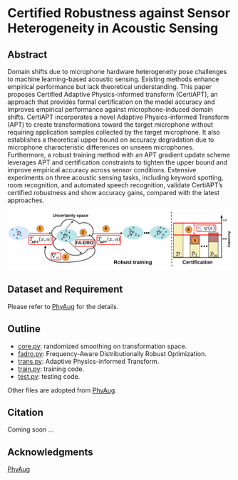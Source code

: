# Certified Robustness against Sensor Heterogeneity in Acoustic Sensing

## Abstract
Domain shifts due to microphone hardware heterogeneity pose challenges to machine learning-based acoustic sensing. Existing methods enhance empirical performance but lack theoretical understanding. This paper proposes Certified Adaptive Physics-informed transform (CertiAPT), an approach that provides formal certification on the model accuracy and improves empirical performance against microphone-induced domain shifts. CertiAPT incorporates a novel Adaptive Physics-informed Transform (APT) to create transformations toward the target microphone without requiring application samples collected by the target microphone. It also establishes a theoretical upper bound on accuracy degradation due to microphone characteristic differences on unseen microphones. Furthermore, a robust training method with an APT gradient update scheme leverages APT and certification constraints to tighten the upper bound and improve empirical accuracy across sensor conditions. Extensive experiments on three acoustic sensing tasks, including keyword spotting, room recognition, and automated speech recognition, validate CertiAPT’s certified robustness and show accuracy gains, compared with the latest approaches. 

<p align="center"><img src="overall.svg" width="1000"\></p>

## Dataset and Requirement

Please refer to [PhyAug](https://github.com/jiegev5/PhyAug) for the details.

## Outline
* [core.py](code/core.py): randomized smoothing on transformation space.
* [fadro.py](code/fadro.py): Frequency-Aware Distributionally Robust Optimization.
* [trans.py](code/trans.py): Adaptive Physics-informed Transform.
* [train.py](code/train.py): training code.
* [test.py](code/test.py): testing code.

Other files are adopted from [PhyAug](https://github.com/jiegev5/PhyAug). 

## Citation

Coming soon ...

## Acknowledgments

[PhyAug](https://github.com/jiegev5/PhyAug)

